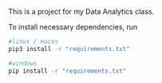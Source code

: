 This is a project for my Data Analytics class.

To install necessary dependencies, run

```bash
#linux / macos
pip3 install -r "requirements.txt"

#windows
pip install -r "requirements.txt"



```